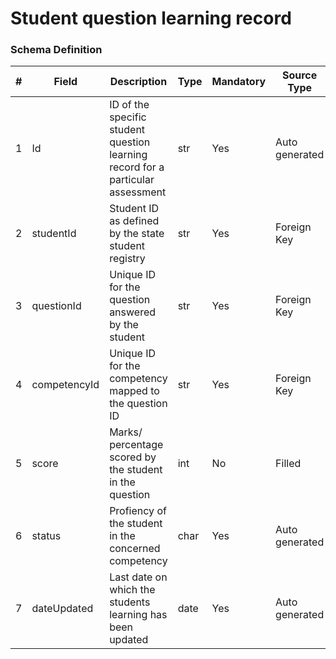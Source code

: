 Student question learning record
===

### Schema Definition

|**#**|**Field**|**Description**|**Type**|**Mandatory**|**Source Type**|**Source overview**|**Comments**|
|---------|---------|--------|--------|--------|--------|--------|---------------|
|1|Id|ID of the specific student question learning record for a particular assessment|str|Yes|Auto generated|-||
|2|studentId|Student ID as defined by the state student registry|str|Yes|Foreign Key|-||
|3|questionId|Unique ID for the question answered by the student|str|Yes|Foreign Key|-||
|4|competencyId|Unique ID for the competency mapped to the question ID|str|Yes|Foreign Key|-||
|5|score|Marks/ percentage scored by the student in the question|int|No|Filled|-||
|6|status|Profiency of the student in the concerned competency |char|Yes|Auto generated|-||
|7|dateUpdated|Last date on which the students learning has been updated|date|Yes|Auto generated|-||
